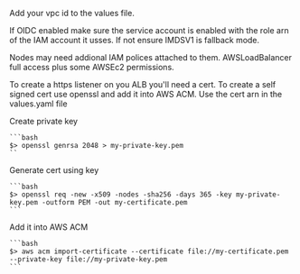 Add your vpc id to the values file. 

If OIDC enabled make sure the service account is enabled with the role arn of the IAM account it usses.  If not ensure IMDSV1 is fallback mode.   

Nodes may need addional IAM polices attached to them. AWSLoadBalancer full access plus some AWSEc2 permissions. 

To create a https listener on you ALB you'll need a cert.  To create a self signed cert use openssl and add it into AWS ACM.  Use the cert arn in the values.yaml file


Create private key

    ```bash
    $> openssl genrsa 2048 > my-private-key.pem
    ``
    
Generate cert using key

    ```bash
    $> openssl req -new -x509 -nodes -sha256 -days 365 -key my-private-key.pem -outform PEM -out my-certificate.pem
    ```
    
Add it into AWS ACM

    ```bash
    $> aws acm import-certificate --certificate file://my-certificate.pem --private-key file://my-private-key.pem
    ```
